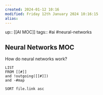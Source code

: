 ```yaml
---
created: 2024-01-12 10:16
modified: Friday 12th January 2024 10:16:15
alias:
---
```

up::  [[AI MOC]]
tags:: #ai #neural-networks

## Neural Networks MOC

How do neural networks work?


```dataview
LIST
FROM [[#]]
and !outgoing([[#]])
and -#map

SORT file.link asc
```
